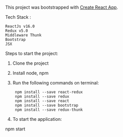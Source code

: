 This project was bootstrapped with [Create React App](https://github.com/facebookincubator/create-react-app).

Tech Stack :

    ReactJs v16.0
    Redux v5.0
    Middleware Thunk
    Bootstrap
    JSX


Steps to start the project:

1. Clone the project
2. Install node, npm
3. Run the following commands on terminal:

        npm install --save react-redux
        npm install --save redux
        npm install --save react
        npm install --save bootstrap
        npm install --save redux-thunk

4. To start the application:

npm start


